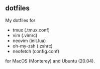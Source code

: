 ## dotfiles

My dotfiles for 
- tmux (.tmux.conf)
- vim (.vimrc)
- neovim (init.lua)
- oh-my-zsh (.zshrc)
- neofetch (config.conf)

for MacOS (Monterey) and Ubuntu (20.04).
